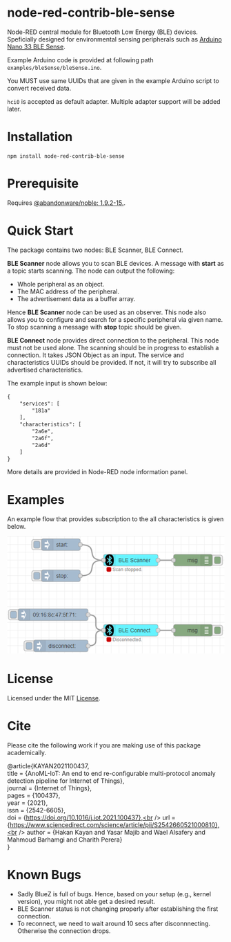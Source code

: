 # node-red-contrib-ble-sense
Node-RED central module for Bluetooth Low Energy (BLE) devices. Speficially designed for environmental sensing peripherals such as [Arduino Nano 33 BLE Sense](https://store-usa.arduino.cc/products/arduino-nano-33-ble-sense).

Example Arduino code is provided at following path `examples/bleSense/bleSense.ino`.

You MUST use same UUIDs that are given in the example Arduino script to convert received data. 

`hci0` is accepted as default adapter. Multiple adapter support will be added later. 

# Installation

```
npm install node-red-contrib-ble-sense
```

# Prerequisite

Requires [@abandonware/noble: 1.9.2-15.](https://www.npmjs.com/package/@abandonware/noble).

# Quick Start

The package contains two nodes: BLE Scanner, BLE Connect.

**BLE Scanner** node allows you to scan BLE devices. A message with **start** as a topic starts scanning. The node can output the following:
- Whole peripheral as an object.
- The MAC address of the peripheral.
- The advertisement data as a buffer array.

Hence **BLE Scanner** node can be used as an observer. This node also allows you to configure and search for a specific peripheral via given name.
To stop scanning a message with **stop** topic should be given.

**BLE Connect** node provides direct connection to the peripheral. This node must not be used alone. The scanning should be in progress to establish a connection.
It takes JSON Object as an input. The service and characteristics UUIDs should be provided. If not, it will try to subscribe all advertised characteristics.

The example input is shown below: 
```
{
    "services": [
        "181a"
    ],
    "characteristics": [
        "2a6e",
        "2a6f",
        "2a6d"
    ]
}
```

More details are provided in Node-RED node information panel.

# Examples

An example flow that provides subscription to the all characteristics is given below.

<img src="images/exampleFlow2.png"></img>

# License

Licensed under the MIT [License](LICENSE).

# Cite

Please cite the following work if you are making use of this package academically.

@article{KAYAN2021100437,<br />
title = {AnoML-IoT: An end to end re-configurable multi-protocol anomaly detection pipeline for Internet of Things},<br />
journal = {Internet of Things},<br />
pages = {100437},<br />
year = {2021},<br />
issn = {2542-6605},<br />
doi = {https://doi.org/10.1016/j.iot.2021.100437},<br />
url = {https://www.sciencedirect.com/science/article/pii/S2542660521000810},<br />
author = {Hakan Kayan and Yasar Majib and Wael Alsafery and Mahmoud Barhamgi and Charith Perera}<br />
}

# Known Bugs

- Sadly BlueZ is full of bugs. Hence, based on your setup (e.g., kernel version), you might not able get a desired result. 
- BLE Scanner status is not changing properly after establishing the first connection.
- To reconnect, we need to wait around 10 secs after disconnnecting. Otherwise the connection drops.



